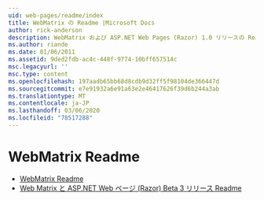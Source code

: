 ```yaml
---
uid: web-pages/readme/index
title: WebMatrix の Readme |Microsoft Docs
author: rick-anderson
description: WebMatrix および ASP.NET Web Pages (Razor) 1.0 リリースの Readme
ms.author: riande
ms.date: 01/06/2011
ms.assetid: 9ded2fdb-ac4c-448f-9774-10bff657514c
msc.legacyurl: ''
msc.type: content
ms.openlocfilehash: 197aadb65bb68d8cdb9d32ff5f98104de366447d
ms.sourcegitcommit: e7e91932a6e91a63e2e46417626f39d6b244a3ab
ms.translationtype: MT
ms.contentlocale: ja-JP
ms.lasthandoff: 03/06/2020
ms.locfileid: "78517288"
---
```

# <a name="webmatrix-readme"></a>WebMatrix Readme

- [WebMatrix Readme](overview.md)
- [Web Matrix と ASP.NET Web ページ (Razor) Beta 3 リリース Readme](beta3.md)
